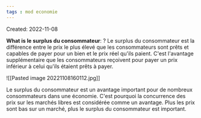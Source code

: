 ```yaml
---
tags : mod economie
---
```

Created: 2022-11-08 

**What is le surplus du consommateur**: 
?
Le surplus du consommateur est la différence entre le prix le plus élevé que les consommateurs sont prêts et capables de payer pour un bien et le prix réel qu'ils paient. C'est l'avantage supplémentaire que les consommateurs reçoivent pour payer un prix inférieur à celui qu'ils étaient prêts à payer.
<!--SR:!2023-03-08,29,230-->

![[Pasted image 20221108160112.jpg]] 

Le surplus du consommateur est un avantage important pour de nombreux consommateurs dans une économie. C'est pourquoi la concurrence des prix sur les marchés libres est considérée comme un avantage. Plus les prix sont bas sur un marché, plus le surplus du consommateur est important.